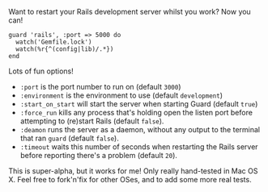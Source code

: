 Want to restart your Rails development server whilst you work? Now you can!

    guard 'rails', :port => 5000 do
      watch('Gemfile.lock')
      watch(%r{^(config|lib)/.*})
    end

Lots of fun options!

* `:port` is the port number to run on (default `3000`)
* `:environment` is the environment to use (default `development`)
* `:start_on_start` will start the server when starting Guard (default `true`)
* `:force_run` kills any process that's holding open the listen port before attempting to (re)start Rails (default `false`).
* `:deamon` runs the server as a daemon, without any output to the terminal that ran `guard` (default `false`).
* `:timeout` waits this number of seconds when restarting the Rails server before reporting there's a problem (default `20`).

This is super-alpha, but it works for me! Only really hand-tested in Mac OS X. Feel free to fork'n'fix for other
OSes, and to add some more real tests.

